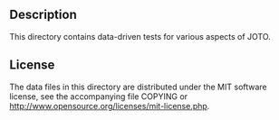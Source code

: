 Description
------------

This directory contains data-driven tests for various aspects of JOTO.

License
--------

The data files in this directory are distributed under the MIT software
license, see the accompanying file COPYING or
http://www.opensource.org/licenses/mit-license.php.

